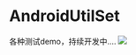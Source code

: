 # AndroidUtilSet
各种测试demo，持续开发中....
![](https://github.com/Xander1024/AndroidUtilSet/blob/master/gif/3.gif)
